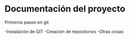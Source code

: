 # Documentación del proyecto

Primeros pasos en git

-Instalación de GIT
-Creación de repositorios
-Otras cosas